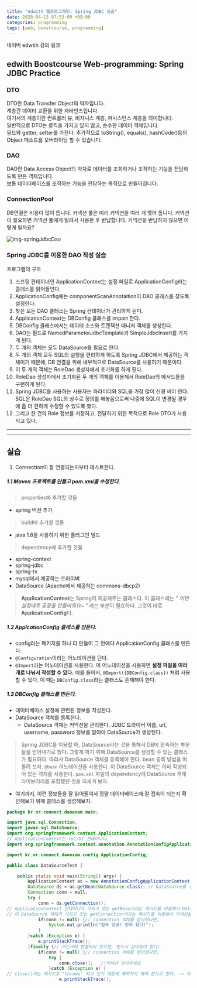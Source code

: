 ```yaml
---
title: "edwith 웹프로그래밍: Spring JDBC 실습"
date: 2020-04-13 07:53:00 +09:00
categories: programming
tags: [web, boostcourse, programming]
---
```


네이버 edwtih 강의 링크  

## edwith Boostcourse Web-programming: Spring JDBC Practice
### DTO
DTO란 Data Transfer Object의 약자입니다.  
계층간 데이터 교환을 위한 자바빈즈입니다.  
여기서의 계층이란 컨트롤러 뷰, 비지니스 계층, 퍼시스턴스 계층을 의미합니다.  
일반적으로 DTO는 로직을 가지고 있지 않고, 순수한 데이터 객체입니다.  
필드와 getter, setter를 가진다. 추가적으로 toString(), equals(), hashCode()등의 Object 메소드를 오버라이딩 할 수 있습니다.  

### DAO
DAO란 Data Access Object의 약자로 데이터를 조회하거나 조작하는 기능을 전담하도록 만든 객체입니다.  
보통 데이터베이스를 조작하는 기능을 전담하는 목적으로 만들어집니다.  

### ConnectionPool
DB연결은 비용이 많이 듭니다.
커넥션 풀은 미리 커넥션을 여러 개 맺어 둡니다.
커넥션이 필요하면 커넥션 풀에게 빌려서 사용한 후 반납합니다.
커넥션을 반납하지 않으면 어떻게 될까요?  

![img-springJdbcDao](https://user-images.githubusercontent.com/37020415/79129013-6a21cb00-7ddf-11ea-9cf5-3bc94679c291.png)

### Spring JDBC를 이용한 DAO 작성 실습
프로그램의 구조
1. 스프링 컨테이너인 ApplicationContext는 설정 파일로 ApplicationConfig라는 클래스를 읽어들인다.
2. ApplicationConfig에는 componentScanAnnotaition이 DAO 클래스를 찾도록 설정한다.
3. 찾은 모든 DAO 클래스는 Spring 컨테이너가 관리하게 된다.
4. ApplicationContext는 DBConfig 클래스를 import 한다.
5. DBConfig 클래스에서는 데이터 소스와 트랜잭션 매니저 객체를 생성한다.
6. DAO는 필드로 NamedParameterJdbcTemplate과 SimpleJdbcInsert를 가지게 된다.
7. 두 개의 객체는 모두 DataSource를 필요로 한다.
8. 두 개의 객체 모두 SQL의 실행을 편리하게 하도록 Spring JDBC에서 제공하는 객체이기 때문에, DB 연결을 위해 내부적으로 DataSource를 사용하기 때문이다.
9. 이 두 개의 객체는 RoleDao 생성자에서 초기화를 하게 된다.
10. RoleDao 생성자에서 초기화된 두 개의 객체를 이용해서 RoleDao의 메서드들을 구현하게 된다.
11. Spring JDBC를 사용하는 사용자는 파라미터와 SQL을 가장 많이 신경 써야 한다. SQL은 RoleDao SQL의 상수로 정의를 해놓음으로써 나중에 SQL이
변경될 경우에 좀 더 편하게 수정할 수 있도록 했다.
12. 그리고 한 건의 Role 정보를 저장하고, 전달하기 위한 목적으로 Role DTO가 사용되고 있다.

---
---

## 실습
1. Connection이 잘 연결되는지부터 테스트한다.

##### 1.1 Maven 프로젝트를 만들고 pom.xml을 수정한다.
> properties에 추가할 것들
- spring 버전 추가

> build에 추가할 것들
- java 1.8을 사용하기 위한 플러그인 빌드

> dependency에 추가할 것들
- spring-context
- spring-jdbc
- spring-tx
- mysql에서 제공하는 드라이버
- DataSource (Apache에서 제공하는 commons-dbcp2)

> **ApplicationContext**는 Spring이 제공해주는 클래스다. 이 클래스에는 *" 이런 설정대로 공장을 만들어줘요~ "* 라는 부분이 필요하다. 그것이 바로 **ApplicationConfig**다.

##### 1.2 ApplcationConfig 클래스를 만든다.
- config라는 패키지를 하나 더 만들어 그 안에다 ApplicationConfig 클래스를 만든다.  
- ``` @Configuration ```이라는 어노테이션을 단다.  
- ``` @Import ```라는 어노테이션을 사용한다. 이 어노테이션을 사용하면 **설정 파일을 여러 개로 나눠서 작성할 수 있다.** 예를 들어서, ``` @Import({DBConfig.class}) ``` 처럼 사용할 수 있다. 이 때는 ```DBConfig.class```라는 클래스도 존재해야 한다.  

##### 1.3 DBConfig 클래스를 만든다.  
- 데이터베이스 설정에 관련된 정보를 작성한다.
- DataSource 객체를 등록한다.
  - DataSource 객체는 커넥션을 관리한다. JDBC 드라이버 이름, url, username, password 정보를 알아야 DataSource가 생성된다.
> Spring JDBC를 이용할 때, DataSource라는 것을 통해서 DB에 접속하는 부분들을 얻어내기로 했다. 그렇게 하기 위해 DataSource를 생성할 수 있는 클래스가 필요하다. 따라서 DataSource 객체를 등록해야 한다. bean 등록 방법을 떠올려 보자. ```@bean``` 어노테이션을 사용한다. 이 DataSource 객체는 이미 작성되어 있는 객체를 사용한다. ```pom.xml``` 파일의 dependency에 DataSource 객체 라이브러리를 포함했던 것을 되새겨 보자.
- 여기까지, 이런 정보들을 잘 읽어들여서 정말 데이터베이스에 잘 접속이 되는지 확인해보기 위해 클래스를 생성해보자.

```java
package kr.or.connect.daoexam.main;

import java.sql.Connection;
import javax.sql.DataSource;
import org.springframework.context.ApplicationContext;
// ApplicationContext는 IoC/DI 컨테이너다.
import org.springframework.context.annotation.AnnotationConfigApplicationContext;

import kr.or.connect.daoexam.config.ApplicationConfig;

public class DataSourceTest {

	public static void main(String[] args) {
		ApplicationContext ac = new AnnotationConfigApplicationContext(ApplicationConfig.class);
		DataSource ds = ac.getBean(DataSource.class); // DataSource를 구현하고 있는 실제 객체를 얻을 수 있다.
		Connection conn = null;
		try {
			conn = ds.getConnection();
// ApplicationContext 컨테이너가 가지고 있는 getBean이라는 메서드를 이용해서 Datasource 객체를 리턴 받는다.
// 이 DataSource 객체가 가지고 있는 getConnection이라는 메서드를 이용해서 커넥션을 얻어온다.
			if(conn != null) {// connection 객체를 얻어왔다면,
				System.out.println("접속 성공! 얻어 왔다!");
			}
		}catch (Exception e) {
			e.printStackTrace();
		}finally {// 어딘가에 연결되어 있으면, 반드시 닫아줘야 한다!
			if(conn != null) {// connection 객체를 얻어왔다면,
				try {
					conn.close(); 	//커넥션 닫아주세요
				}catch (Exception e) {
// close()라는 메서드도 'throws' 되고 있기 때문에 예외처리 해야 한다고 한다. -> 이해 안 됨!
					e.printStackTrace();
```

